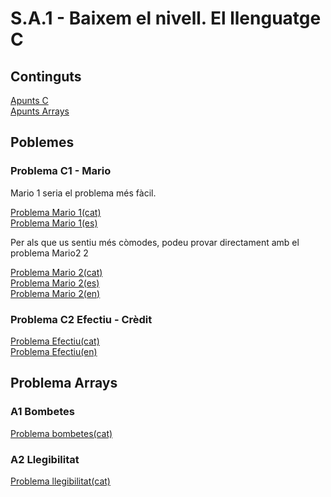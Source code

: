 # S.A.1 - Baixem el nivell. El llenguatge C
## Continguts
[Apunts C](https://vicentcardona.github.io/ProgitractII/C/Apunts%20C.html)  
[Apunts Arrays](https://vicentcardona.github.io/ProgitractII/C/Apunts%20Arrays%20CAT.html)
## Poblemes

### Problema C1 - Mario
Mario 1 seria el problema més fàcil.  

[Problema Mario 1(cat)](https://vicentcardona.github.io/ProgitractII/C/Mario1-2023cat.html)  
[Problema Mario 1(es)](https://vicentcardona.github.io/ProgitractII/C/Mario1-2023es.html)  

Per als que us sentiu més còmodes, podeu provar directament amb el problema Mario2 2  

[Problema Mario 2(cat)](https://vicentcardona.github.io/ProgitractII/C/Mario2-2023cat.html)   
[Problema Mario 2(es)](https://vicentcardona.github.io/ProgitractII/C/Mario2-2023es.html)   
[Problema Mario 2(en)](https://vicentcardona.github.io/ProgitractII/C/Mario2-2023en.html)   

### Problema C2 Efectiu - Crèdit

[Problema Efectiu(cat)](https://vicentcardona.github.io/ProgitractII/C/Efectiu-2023cat.html)  
[Problema Efectiu(en)](https://vicentcardona.github.io/ProgitractII/C/Cash%-2023en.html)

## Problema Arrays
### A1 Bombetes

[Problema bombetes(cat)](https://vicentcardona.github.io/ProgitractII/C/Bombetes-2023cat.html)  

### A2 Llegibilitat
[Problema llegibilitat(cat)](https://vicentcardona.github.io/ProgitractII/C/Llegibilitat-2023cat.html)


